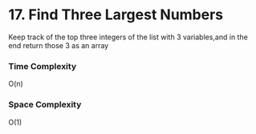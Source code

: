 # 17. Find Three Largest Numbers

Keep track of the top three integers of the list with 3 variables,and in the end
return those 3 as an array

### Time Complexity

O(n)

### Space Complexity

O(1)

